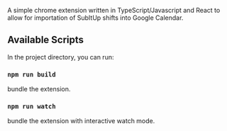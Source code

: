 A simple chrome extension written in TypeScript/Javascript and React to allow for importation of SubItUp shifts into Google Calendar. 

## Available Scripts

In the project directory, you can run:

### `npm run build`
bundle the extension.

### `npm run watch`
bundle the extension with interactive watch mode.
